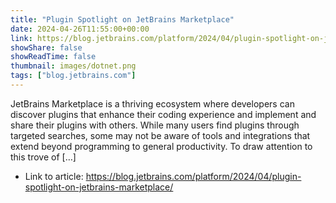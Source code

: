 ```yaml
---
title: "Plugin Spotlight on JetBrains Marketplace"
date: 2024-04-26T11:55:00+00:00
link: https://blog.jetbrains.com/platform/2024/04/plugin-spotlight-on-jetbrains-marketplace/
showShare: false
showReadTime: false
thumbnail: images/dotnet.png
tags: ["blog.jetbrains.com"]
---
```

JetBrains Marketplace is a thriving ecosystem where developers can discover plugins that enhance their coding experience and implement and share their plugins with others. While many users find plugins through targeted searches, some may not be aware of tools and integrations that extend beyond programming to general productivity. To draw attention to this trove of […]

- Link to article: https://blog.jetbrains.com/platform/2024/04/plugin-spotlight-on-jetbrains-marketplace/
